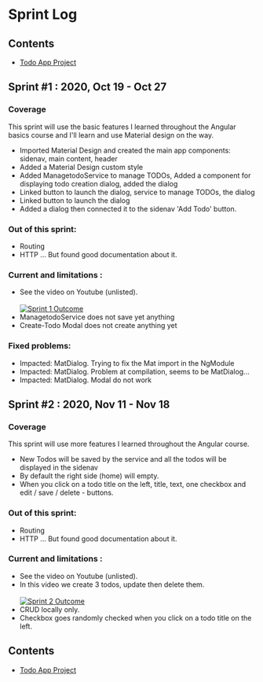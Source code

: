 # Sprint Log

## Contents
- [Todo App Project](https://github.com/sroccoli1/todoapp)

## Sprint #1 : 2020, Oct 19 - Oct 27

### Coverage
This sprint will use the basic features I learned throughout the Angular basics course and I'll learn and use Material design on the way.

- Imported Material Design and created the main app components: sidenav, main content, header
- Added a Material Design custom style 
- Added ManagetodoService to manage TODOs, Added a component for displaying todo creation dialog, added the dialog
- Linked button to launch the dialog, service to manage TODOs, the dialog
- Linked button to launch the dialog
- Added a dialog then connected it to the sidenav 'Add Todo' button.

### Out of this sprint:
- Routing 
- HTTP
... But found good documentation about it.

### Current and limitations : 

- See the video on Youtube (unlisted).<br><br>
[![Sprint 1 Outcome](https://media.giphy.com/media/8kC9Q4ZYd79RpHiejj/giphy.gif)](https://youtu.be/jcZ_ZL_JvzI)<br>
- ManagetodoService does not save yet anything
- Create-Todo Modal does not create anything yet 

### Fixed problems: 

- Impacted: MatDialog. Trying to fix the Mat import in the NgModule
- Impacted: MatDialog. Problem at compilation, seems to be MatDialog...
- Impacted: MatDialog. Modal do not work

## Sprint #2 : 2020, Nov 11 - Nov 18

### Coverage
This sprint will use more features I learned throughout the Angular course.

- New Todos will be saved by the service and all the todos will be displayed in the sidenav
- By default the right side (home) will empty.
- When you click on a todo title on the left, title, text, one checkbox and edit / save / delete - buttons.

### Out of this sprint:
- Routing 
- HTTP
... But found good documentation about it.

### Current and limitations :

- See the video on Youtube (unlisted).
- In this video we create 3 todos, update then delete them.<br><br>
[![Sprint 2 Outcome](https://media.giphy.com/media/k6W89xhU589HsABNrW/giphy.gif)](https://youtu.be/QGQlOSxWpV8)<br>
- CRUD locally only.
- Checkbox goes randomly checked when you click on a todo title on the left.  

## Contents
- [Todo App Project](https://github.com/sroccoli1/todoapp)